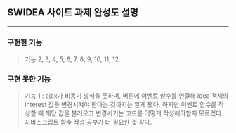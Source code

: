 ## SWIDEA 사이트 과제 완성도 설명

<hr/>

### 구현한 기능

> 기능 2, 3, 4, 5, 6, 7, 8, 9, 10, 11, 12

### 구현 못한 기능

> 기능 1 :
> ajax가 비동기 방식을 뜻하며, 버튼에 이벤트 함수를 연결해 idea 객체의 interest 값을 변경시켜야 한다는 것까지는 알게 됐다. 하지만 이벤트 함수를 작성할 때 해당 값을 불러오고 변경시키는 코드를 어떻게 작성해야할지 모르겠다. 자바스크립트 함수 작성 공부가 더 필요한 것 같다.

